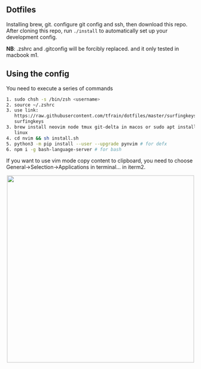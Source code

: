 ## Dotfiles
Installing brew, git. configure git config and ssh, then download this repo.
After cloning this repo, run `./install` to automatically set up your development
config.

**NB**: .zshrc and .gitconfig will be forcibly replaced. and it only tested in macbook
m1.

## Using the config
You need to execute a series of commands
```bash
1. sudo chsh -s /bin/zsh <username>
2. source ~/.zshrc
3. use link:
   https://raw.githubusercontent.com/tfrain/dotfiles/master/surfingkeys.js for
   surfingkeys
3. brew install neovim node tmux git-delta in macos or sudo apt install neovim tmux in
   linux
4. cd nvim && sh install.sh
5. python3 -m pip install --user --upgrade pynvim # for defx
6. npm i -g bash-language-server # for bash
```
If you want to use vim mode copy content to clipboard, you need to choose General->Selection->Applications in terminal... in iterm2.
<center>
  <img src="https://user-images.githubusercontent.com/39027451/218295128-ed1894df-99b2-4f8f-90a9-08836e1caf93.png" height="500", weight="800"/>
</center>
